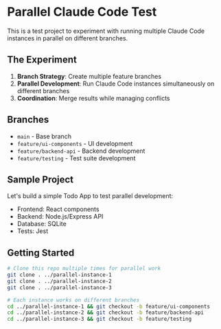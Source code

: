 # Parallel Claude Code Test

This is a test project to experiment with running multiple Claude Code instances in parallel on different branches.

## The Experiment

1. **Branch Strategy**: Create multiple feature branches
2. **Parallel Development**: Run Claude Code instances simultaneously on different branches  
3. **Coordination**: Merge results while managing conflicts

## Branches

- `main` - Base branch
- `feature/ui-components` - UI development
- `feature/backend-api` - Backend development  
- `feature/testing` - Test suite development

## Sample Project

Let's build a simple Todo App to test parallel development:

- Frontend: React components
- Backend: Node.js/Express API
- Database: SQLite
- Tests: Jest

## Getting Started

```bash
# Clone this repo multiple times for parallel work
git clone . ../parallel-instance-1
git clone . ../parallel-instance-2
git clone . ../parallel-instance-3

# Each instance works on different branches
cd ../parallel-instance-1 && git checkout -b feature/ui-components
cd ../parallel-instance-2 && git checkout -b feature/backend-api
cd ../parallel-instance-3 && git checkout -b feature/testing
```